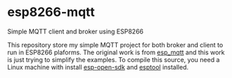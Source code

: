 # esp8266-mqtt
Simple MQTT client and broker using ESP8266

This repository store my simple MQTT project for both broker and client to run in ESP8266 plaforms.
The original work is from [esp_mqtt](https://github.com/martin-ger/esp_mqtt) and this work is just trying to simplify the examples.
To compile this source, you need a Linux machine with install [esp-open-sdk](https://github.com/pfalcon/esp-open-sdk) and [esptool](https://github.com/espressif/esptool) installed.
